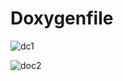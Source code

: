 # Doxygenfile

![dc1](https://user-images.githubusercontent.com/55775183/156618810-b27bf426-47d1-4db9-b870-61150b772e1f.png)

![doc2](https://user-images.githubusercontent.com/55775183/156618820-d967d90c-738d-46d8-bd9d-a070e58ca589.png)
